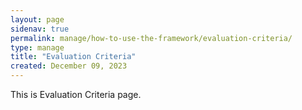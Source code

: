 ```yaml
---
layout: page
sidenav: true
permalink: manage/how-to-use-the-framework/evaluation-criteria/
type: manage
title: "Evaluation Criteria"
created: December 09, 2023
---
```


This is Evaluation Criteria page.



